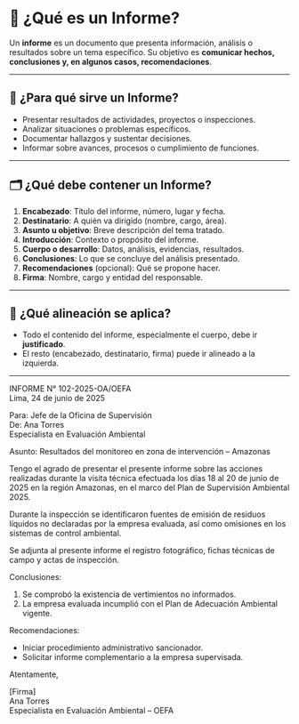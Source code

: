 # 📄 ¿Qué es un Informe?

Un **informe** es un documento que presenta información, análisis o resultados sobre un tema específico. Su objetivo es **comunicar hechos, conclusiones y, en algunos casos, recomendaciones**.

---

## 🎯 ¿Para qué sirve un Informe?

- Presentar resultados de actividades, proyectos o inspecciones.  
- Analizar situaciones o problemas específicos.  
- Documentar hallazgos y sustentar decisiones.  
- Informar sobre avances, procesos o cumplimiento de funciones.

---

## 🗂️ ¿Qué debe contener un Informe?

1. **Encabezado**: Título del informe, número, lugar y fecha.  
2. **Destinatario**: A quién va dirigido (nombre, cargo, área).  
3. **Asunto u objetivo**: Breve descripción del tema tratado.  
4. **Introducción**: Contexto o propósito del informe.  
5. **Cuerpo o desarrollo**: Datos, análisis, evidencias, resultados.  
6. **Conclusiones**: Lo que se concluye del análisis presentado.  
7. **Recomendaciones** (opcional): Qué se propone hacer.  
8. **Firma**: Nombre, cargo y entidad del responsable.

---

## 📐 ¿Qué alineación se aplica?

- Todo el contenido del informe, especialmente el cuerpo, debe ir **justificado**.  
- El resto (encabezado, destinatario, firma) puede ir alineado a la izquierda.

---
INFORME N° 102-2025-OA/OEFA  
Lima, 24 de junio de 2025

Para:     Jefe de la Oficina de Supervisión  
De:       Ana Torres  
          Especialista en Evaluación Ambiental  

Asunto: Resultados del monitoreo en zona de intervención – Amazonas

Tengo el agrado de presentar el presente informe sobre las acciones realizadas durante la visita técnica efectuada los días 18 al 20 de junio de 2025 en la región Amazonas, en el marco del Plan de Supervisión Ambiental 2025.

Durante la inspección se identificaron fuentes de emisión de residuos líquidos no declaradas por la empresa evaluada, así como omisiones en los sistemas de control ambiental.

Se adjunta al presente informe el registro fotográfico, fichas técnicas de campo y actas de inspección.

Conclusiones:

1. Se comprobó la existencia de vertimientos no informados.  
2. La empresa evaluada incumplió con el Plan de Adecuación Ambiental vigente.

Recomendaciones:

- Iniciar procedimiento administrativo sancionador.  
- Solicitar informe complementario a la empresa supervisada.

Atentamente,  

[Firma]  
Ana Torres  
Especialista en Evaluación Ambiental – OEFA

